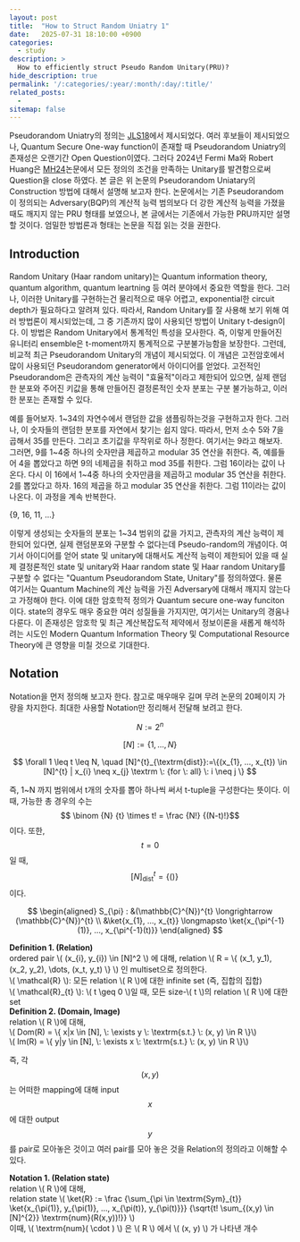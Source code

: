 ```yaml
---
layout: post
title:  "How to Struct Random Uniatry 1"
date:   2025-07-31 18:10:00 +0900
categories: 
  - study
description: >
  How to efficiently struct Pseudo Random Unitary(PRU)?
hide_description: true
permalink: '/:categories/:year/:month/:day/:title/'
related_posts:
  -
sitemap: false
---
```


Pseudorandom Uniatry의 정의는 [JLS18](https://arxiv.org/pdf/1711.00385)에서 제시되었다. 여러 후보들이 제시되었으나, Quantum Secure One-way function이 존재할 때 Pseudorandom Uniatry의 존재성은 오랜기간 Open Question이였다. 그러다 2024년 Fermi Ma와 Robert Huang은 [MH24](https://dl.acm.org/doi/abs/10.1145/3717823.3718254)논문에서 모든 정의의 조건을 만족하는 Unitary를 발견함으로써 Question을 close 하였다. 본 글은 위 논문의 Pseudorandom Uniatary의 Construction 방법에 대해서 설명해 보고자 한다. 논문에서는 기존 Pseudorandom이 정의되는 Adversary(BQP)의 계산적 능력 범의보다 더 강한 계산적 능력을 가졌을 때도 깨지지 않는 PRU 형태를 보였으나, 본 글에서는 기존에서 가능한 PRU까지만 설명할 것이다. 엄밀한 방법론과 형태는 논문을 직접 읽는 것을 권한다.

## Introduction

Random Unitary (Haar random unitary)는 Quantum information theory, quantum algorithm, quantum leartning 등 여러 분야에서 중요한 역할을 한다. 그러나, 이러한 Unitary를 구현하는건 물리적으로 매우 어렵고, exponential한 circuit depth가 필요하다고 알려져 있다. 따라서, Random Unitary를 잘 사용해 보기 위해 여러 방법론이 제시되었는데, 그 중 기존까지 많이 사용되던 방법이 Unitary t-design이다. 이 방법은 Random Unitary에서 통계적인 특성을 모사한다. 즉, 이렇게 만들어진 유니터리 ensemble은 t-moment까지 통계적으로 구분불가능함을 보장한다. 그런데, 비교적 최근 Pseudorandom Unitary의 개념이 제시되었다. 이 개념은 고전암호에서 많이 사용되던 Pseudorandom generator에서 아이디어를 얻었다. 고전적인 Pseudorandom은 관측자의 계산 능력이 "효율적"이라고 제한되어 있으면, 실제 랜덤한 분포와 주어진 키값을 통해 만들어진 결정론적인 숫자 분포는 구분 불가능하고, 이러한 분포는 존재할 수 있다.

예를 들어보자. 1~34의 자연수에서 랜덤한 값을 샘플링하는것을 구현하고자 한다. 그러나, 이 숫자들의 랜덤한 분포를 자연에서 찾기는 쉽지 않다. 따라서, 먼저 소수 5와 7을 곱해서 35를 만든다. 그리고 초기값을 무작위로 하나 정한다. 여기서는 9라고 해보자. 그러면, 9를 1~4중 하나의 숫자만큼 제곱하고 modular 35 연산을 취한다. 즉, 예를들어 4을 뽑았다고 하면 9의 네제곱을 취하고 mod 35를 취한다. 그럼 16이라는 값이 나온다. 다시 이 16에서 1~4중 하나의 숫자만큼을 제곱하고 modular 35 연산을 취한다. 2를 뽑았다고 하자. 16의 제곱을 하고 modular 35 연산을 취한다. 그럼 11이라는 값이 나온다. 이 과정을 계속 반복한다.

{9, 16, 11, ...}

이렇게 생성되는 숫자들의 분포는 1~34 범위의 값을 가지고, 관측자의 계산 능력이 제한되어 있다면, 실제 랜덤분포와 구분할 수 없다는데 Pseudo-random의 개념이다. 여기서 아이디어를 얻어 state 및 unitary에 대해서도 계산적 능력이 제한되어 있을 때 실제 결정론적인 state 및 unitary와 Haar random state 및 Haar random Unitary를 구분할 수 없다는 "Quantum Pseudorandom State, Unitary"를 정의하였다. 물론 여기서는 Quantum Machine의 계산 능력을 가진 Adversary에 대해서 깨지지 않는다고 가정해야 한다. 이에 대한 암호학적 정의가 Quantum secure one-way funciton이다. state의 경우도 매우 중요한 여러 성질들을 가지지만, 여기서는 Unitary의 경움나 다룬다. 이 존재성은 암호학 및 최근 계산복잡도적 제약에서 정보이론을 새롭게 해석하려는 시도인 Modern Quantum Information Theory 및 Computational Resource Theory에 큰 영향을 미칠 것으로 기대한다.

## Notation

Notation을 먼저 정의해 보고자 한다. 참고로 매우매우 길며 무려 논문의 20페이지 가량을 차지한다. 최대한 사용할 Notation만 정리해서 전달해 보려고 한다.

$$
N := 2^{n}
$$

$$
[N] := \{1,...,N\}
$$

$$
 \forall 1 \leq t \leq N, \quad [N]^{t}_{\textrm{dist}}:=\{(x_{1}, ..., x_{t}) \in [N]^{t} | x_{i} \neq x_{j} \textrm \: {for \: all} \: i \neq j \}
$$

즉, 1~N 까지 범위에서 t개의 숫자를 뽑아 하나씩 써서 t-tuple을 구성한다는 뜻이다. 이때, 가능한 총 경우의 수는 $$ \binom {N} {t} \times t! = \frac {N!} {(N-t)!}$$ 이다. 또한, $$ t = 0 $$ 일 때,  $$ \quad [N]^{t}_{\textrm{dist}} = \{()\} $$ 이다.

$$
\begin{aligned}
S_{\pi} : &(\mathbb{C}^{N})^{t} \longrightarrow (\mathbb{C}^{N})^{t} \\
&\ket{x_{1}, ..., x_{t}} \longmapsto \ket{x_{\pi^{-1}(1)}, ..., x_{\pi^{-1}(t)}}
\end{aligned}
$$

<div class="definition-box">
<b>Definition 1. (Relation)</b><br>
ordered pair \( (x_{i}, y_{i}) \in [N]^2 \) 에 대해, relation  
\( R = \{ (x_1, y_1), (x_2, y_2), \dots, (x_t, y_t) \} \) 인 multiset으로 정의한다.<br>
\( \mathcal{R} \): 모든 relation \( R \)에 대한 infinite set (즉, 집합의 집합)<br>
\( \mathcal{R}_{t} \): \( t \geq 0 \)일 때, 모든 size-\( t \)의 relation \( R \)에 대한 set<br>
</div>

<div class="definition-box">
<b>Definition 2. (Domain, Image)</b> <br>
relation \( R \)에 대해, <br>
\( Dom(R) = \{ x|x \in [N], \: \exists y \: \textrm{s.t.} \: (x, y) \in R \}\)<br>
\( Im(R) = \{ y|y \in [N], \: \exists x \: \textrm{s.t.} \: (x, y) \in R \}\)<br>
</div>

즉, 각 $$(x, y)$$ 는 어떠한 mapping에 대해 input $$ x $$ 에 대한 output $$ y $$ 를 pair로 모아놓은 것이고 여러 pair를 모아 놓은 것을 Relation의 정의라고 이해할 수 있다.

<div class="definition-box">
<b>Notation 1. (Relation state)</b> <br>
relation \( R \)에 대해, <br>
relation state \( \ket{R} := \frac {\sum_{\pi \in \textrm{Sym}_{t}} \ket{x_{\pi(1)}, y_{\pi(1)}, ..., x_{\pi(t)}, y_{\pi(t)}}} {\sqrt{t! \sum_{(x,y) \in [N]^{2}} \textrm{num}(R(x,y))!}} \)<br>
이때, \( \textrm{num}( \cdot ) \) 은 \( R \) 에서 \( (x, y) \) 가 나타낸 개수
</div>